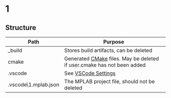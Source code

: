 
# 1

## Structure


| Path                 | Purpose                                                                 |
|----------------------|-------------------------------------------------------------------------|
| _build               | Stores build artifacts, can be deleted                                  |
| cmake                | Generated [CMake](https://cmake.org/) files. May be deleted if user.cmake has not been added |
| .vscode              | See [VSCode Settings](https://code.visualstudio.com/docs/getstarted/settings) |
| .vscode\1.mplab.json | The MPLAB project file, should not be deleted                        |

